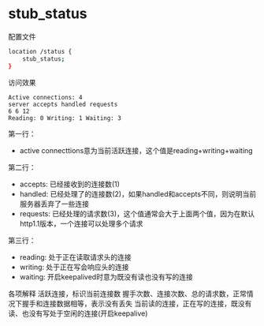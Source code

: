 # stub_status

配置文件

```bash
location /status {
    stub_status;
}
```
访问效果
```
Active connections: 4 
server accepts handled requests
6 6 12 
Reading: 0 Writing: 1 Waiting: 3 
```

第一行：
 * active connecttions意为当前活跃连接，这个值是reading+writing+waiting

第二行：
 * accepts: 已经接收到的连接数(1)
 * handled: 已经处理了的连接数(2)，如果handled和accepts不同，则说明当前服务器丢弃了一些连接
 * requests: 已经处理的请求数(3)，这个值通常会大于上面两个值，因为在默认http1.1版本，一个连接可以处理多个请求

第三行：
 * reading: 处于正在读取请求头的连接
 * writing: 处于正在写会响应头的连接
 * waiting: 开启keepalived时意为既没有读也没有写的连接
 
各项解释
活跃连接，标识当前连接数
握手次数、连接次数、总的请求数，正常情况下握手和连接数据相等，表示没有丢失
当前读的连接，正在写的连接，既没有读、也没有写处于空闲的连接(开启keepalive)